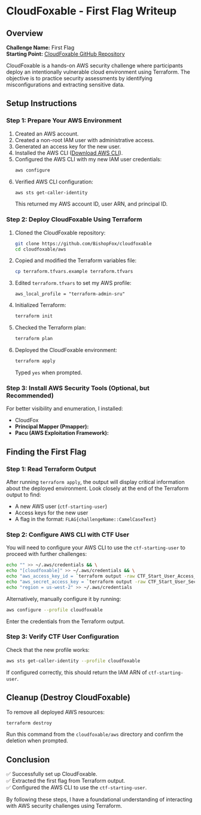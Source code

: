 # CloudFoxable - First Flag Writeup

## Overview

**Challenge Name:** First Flag  
**Starting Point:** [CloudFoxable GitHub Repository](https://github.com/BishopFox/cloudfoxable)

CloudFoxable is a hands-on AWS security challenge where participants deploy an intentionally vulnerable cloud environment using Terraform. The objective is to practice security assessments by identifying misconfigurations and extracting sensitive data.

## Setup Instructions

### Step 1: Prepare Your AWS Environment

1. Created an AWS account.
2. Created a non-root IAM user with administrative access.
3. Generated an access key for the new user.
4. Installed the AWS CLI ([Download AWS CLI](https://aws.amazon.com/cli/)).
5. Configured the AWS CLI with my new IAM user credentials:
   ```sh
   aws configure
   ```
6. Verified AWS CLI configuration:
   ```sh
   aws sts get-caller-identity
   ```
   This returned my AWS account ID, user ARN, and principal ID.

### Step 2: Deploy CloudFoxable Using Terraform

1. Cloned the CloudFoxable repository:
   ```sh
   git clone https://github.com/BishopFox/cloudfoxable
   cd cloudfoxable/aws
   ```
2. Copied and modified the Terraform variables file:
   ```sh
   cp terraform.tfvars.example terraform.tfvars
   ```
3. Edited `terraform.tfvars` to set my AWS profile:
   ```hcl
   aws_local_profile = "terraform-admin-sru"
   ```
4. Initialized Terraform:
   ```sh
   terraform init
   ```
5. Checked the Terraform plan:
   ```sh
   terraform plan
   ```
6. Deployed the CloudFoxable environment:
   ```sh
   terraform apply
   ```
   Typed `yes` when prompted.

### Step 3: Install AWS Security Tools (Optional, but Recommended)

For better visibility and enumeration, I installed:

- CloudFox
- **Principal Mapper (Pmapper):**
- **Pacu (AWS Exploitation Framework):**

## Finding the First Flag

### Step 1: Read Terraform Output

After running `terraform apply`, the output will display critical information about the deployed environment. Look closely at the end of the Terraform output to find:

- A new AWS user (`ctf-starting-user`)
- Access keys for the new user
- A flag in the format: `FLAG{challengeName::CamelCaseText}`

### Step 2: Configure AWS CLI with CTF User

You will need to configure your AWS CLI to use the `ctf-starting-user` to proceed with further challenges:

```sh
echo "" >> ~/.aws/credentials && \
echo "[cloudfoxable]" >> ~/.aws/credentials && \
echo "aws_access_key_id = `terraform output -raw CTF_Start_User_Access_Key_Id`" >> ~/.aws/credentials && \
echo "aws_secret_access_key = `terraform output -raw CTF_Start_User_Secret_Access_Key`" >> ~/.aws/credentials && \
echo "region = us-west-2" >> ~/.aws/credentials
```

Alternatively, manually configure it by running:

```sh
aws configure --profile cloudfoxable
```

Enter the credentials from the Terraform output.

### Step 3: Verify CTF User Configuration

Check that the new profile works:

```sh
aws sts get-caller-identity --profile cloudfoxable
```

If configured correctly, this should return the IAM ARN of `ctf-starting-user`.

## Cleanup (Destroy CloudFoxable)

To remove all deployed AWS resources:

```sh
terraform destroy
```

Run this command from the `cloudfoxable/aws` directory and confirm the deletion when prompted.

## Conclusion

✅ Successfully set up CloudFoxable.  
✅ Extracted the first flag from Terraform output.  
✅ Configured the AWS CLI to use the `ctf-starting-user`.

By following these steps, I have a foundational understanding of interacting with AWS security challenges using Terraform.
